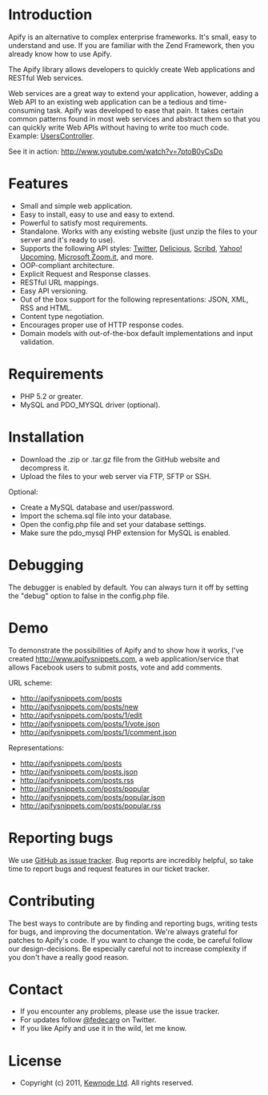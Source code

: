 # Introduction

Apify is an alternative to complex enterprise frameworks. It's small, easy to understand 
and use. If you are familiar with the Zend Framework, then you already know how to use Apify.

The Apify library allows developers to quickly create Web applications and RESTful Web services. 

Web services are a great way to extend your application, however, adding a Web API 
to an existing web application can be a tedious and time-consuming task. Apify was 
developed to ease that pain. It takes certain common patterns found in most web services 
and abstract them so that you can quickly write Web APIs without having to write too much 
code. Example: [UsersController][9].

See it in action: http://www.youtube.com/watch?v=7ptoB0yCsDo

# Features

- Small and simple web application.
- Easy to install, easy to use and easy to extend.
- Powerful to satisfy most requirements.
- Standalone. Works with any existing website (just unzip the files to your server and it's ready to use).
- Supports the following API styles: [Twitter][1], [Delicious][2], [Scribd][3], [Yahoo! Upcoming][4], [Microsoft Zoom.it][5], and more.
- OOP-compliant architecture.
- Explicit Request and Response classes.
- RESTful URL mappings.
- Easy API versioning.
- Out of the box support for the following representations: JSON, XML, RSS and HTML.
- Content type negotiation.
- Encourages proper use of HTTP response codes.
- Domain models with out-of-the-box default implementations and input validation.

# Requirements

- PHP 5.2 or greater.
- MySQL and PDO_MYSQL driver (optional).

# Installation

- Download the .zip or .tar.gz file from the GitHub website and decompress it.
- Upload the files to your web server via FTP, SFTP or SSH.

Optional:

- Create a MySQL database and user/password.
- Import the schema.sql file into your database.
- Open the config.php file and set your database settings.
- Make sure the pdo_mysql PHP extension for MySQL is enabled.

# Debugging

The debugger is enabled by default. You can always turn it off by
setting the "debug" option to false in the config.php file.

# Demo

To demonstrate the possibilities of Apify and to show how it works, 
I've created http://www.apifysnippets.com, a web application/service 
that allows Facebook users to submit posts, vote and add comments.

URL scheme:

- http://apifysnippets.com/posts
- http://apifysnippets.com/posts/new
- http://apifysnippets.com/posts/1/edit
- http://apifysnippets.com/posts/1/vote.json
- http://apifysnippets.com/posts/1/comment.json

Representations:

- http://apifysnippets.com/posts
- http://apifysnippets.com/posts.json
- http://apifysnippets.com/posts.rss
- http://apifysnippets.com/posts/popular
- http://apifysnippets.com/posts/popular.json
- http://apifysnippets.com/posts/popular.rss

# Reporting bugs

We use [GitHub as issue tracker][6]. Bug reports are incredibly helpful, so take time to report bugs and request features in our ticket tracker.

# Contributing

The best ways to contribute are by finding and reporting bugs, writing tests for bugs, and improving the documentation. We're always grateful for patches to Apify's code. If you want to change the code, be careful follow our design-decisions. Be especially careful not to increase complexity if you don't have a really good reason.

# Contact

- If you encounter any problems, please use the issue tracker.
- For updates follow [@fedecarg][7] on Twitter.
- If you like Apify and use it in the wild, let me know.

# License

- Copyright (c) 2011, [Kewnode Ltd][8]. All rights reserved.

[1]: href="https://dev.twitter.com/docs/api
[2]: href="http://www.delicious.com/help/api
[3]: http://www.scribd.com/developers
[4]: http://upcoming.yahoo.com/services/api/
[5]: http://zoom.it/pages/api/
[6]: https://github.com/apify/apify-library/issues
[7]: https://twitter.com/fedecarg
[8]: http://www.kewnode.com/
[9]: https://github.com/apify/apify-library/blob/master/app/controllers/UsersController.php
